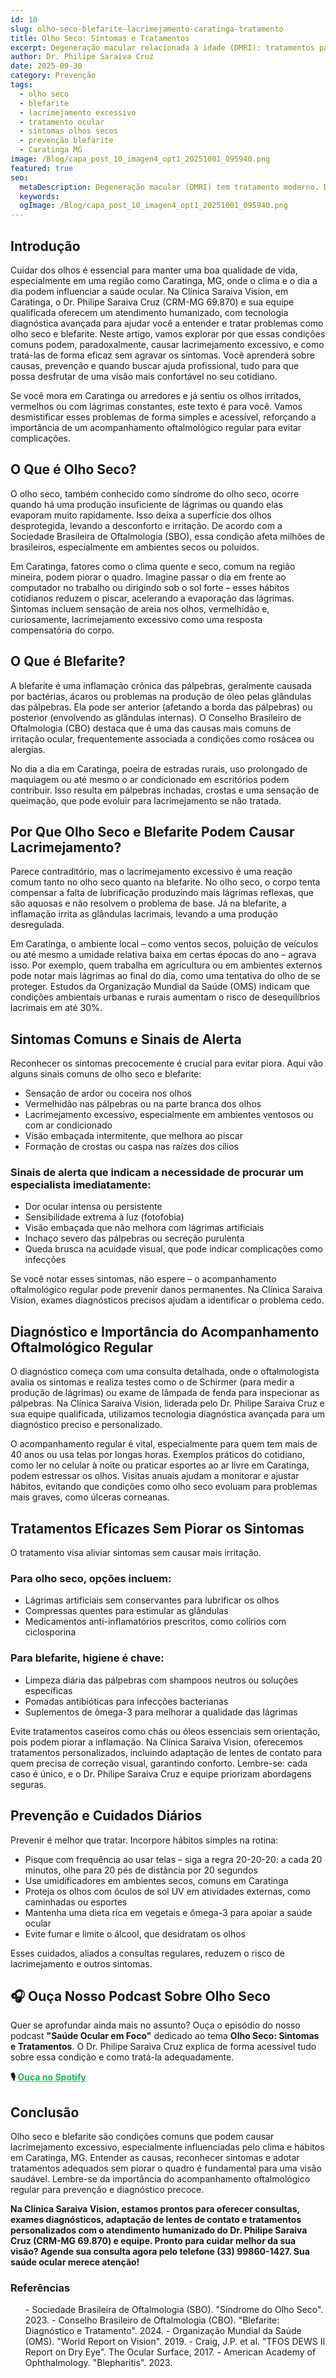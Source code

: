 ```yaml
---
id: 10
slug: olho-seco-blefarite-lacrimejamento-caratinga-tratamento
title: Olho Seco: Sintomas e Tratamentos
excerpt: Degeneração macular relacionada à idade (DMRI): tratamentos para preservar visão central. Dr. Philipe Saraiva em Caratinga, MG.
author: Dr. Philipe Saraiva Cruz
date: 2025-09-30
category: Prevenção
tags:
  - olho seco
  - blefarite
  - lacrimejamento excessivo
  - tratamento ocular
  - sintomas olhos secos
  - prevenção blefarite
  - Caratinga MG
image: /Blog/capa_post_10_imagen4_opt1_20251001_095940.png
featured: true
seo:
  metaDescription: Degeneração macular (DMRI) tem tratamento moderno. Dr. Philipe Saraiva oferece terapias avançadas em Caratinga, MG. Preserve visão central!
  keywords: 
  ogImage: /Blog/capa_post_10_imagen4_opt1_20251001_095940.png
---
```


## Introdução

Cuidar dos olhos é essencial para manter uma boa qualidade de vida, especialmente em uma região como Caratinga, MG, onde o clima e o dia a dia podem influenciar a saúde ocular. Na Clínica Saraiva Vision, em Caratinga, o Dr. Philipe Saraiva Cruz (CRM-MG 69.870) e sua equipe qualificada oferecem um atendimento humanizado, com tecnologia diagnóstica avançada para ajudar você a entender e tratar problemas como olho seco e blefarite. Neste artigo, vamos explorar por que essas condições comuns podem, paradoxalmente, causar lacrimejamento excessivo, e como tratá-las de forma eficaz sem agravar os sintomas. Você aprenderá sobre causas, prevenção e quando buscar ajuda profissional, tudo para que possa desfrutar de uma visão mais confortável no seu cotidiano.

Se você mora em Caratinga ou arredores e já sentiu os olhos irritados, vermelhos ou com lágrimas constantes, este texto é para você. Vamos desmistificar esses problemas de forma simples e acessível, reforçando a importância de um acompanhamento oftalmológico regular para evitar complicações.

## O Que é Olho Seco?

O olho seco, também conhecido como síndrome do olho seco, ocorre quando há uma produção insuficiente de lágrimas ou quando elas evaporam muito rapidamente. Isso deixa a superfície dos olhos desprotegida, levando a desconforto e irritação. De acordo com a Sociedade Brasileira de Oftalmologia (SBO), essa condição afeta milhões de brasileiros, especialmente em ambientes secos ou poluídos.

Em Caratinga, fatores como o clima quente e seco, comum na região mineira, podem piorar o quadro. Imagine passar o dia em frente ao computador no trabalho ou dirigindo sob o sol forte – esses hábitos cotidianos reduzem o piscar, acelerando a evaporação das lágrimas. Sintomas incluem sensação de areia nos olhos, vermelhidão e, curiosamente, lacrimejamento excessivo como uma resposta compensatória do corpo.

## O Que é Blefarite?

A blefarite é uma inflamação crônica das pálpebras, geralmente causada por bactérias, ácaros ou problemas na produção de óleo pelas glândulas das pálpebras. Ela pode ser anterior (afetando a borda das pálpebras) ou posterior (envolvendo as glândulas internas). O Conselho Brasileiro de Oftalmologia (CBO) destaca que é uma das causas mais comuns de irritação ocular, frequentemente associada a condições como rosácea ou alergias.

No dia a dia em Caratinga, poeira de estradas rurais, uso prolongado de maquiagem ou até mesmo o ar condicionado em escritórios podem contribuir. Isso resulta em pálpebras inchadas, crostas e uma sensação de queimação, que pode evoluir para lacrimejamento se não tratada.

## Por Que Olho Seco e Blefarite Podem Causar Lacrimejamento?

Parece contraditório, mas o lacrimejamento excessivo é uma reação comum tanto no olho seco quanto na blefarite. No olho seco, o corpo tenta compensar a falta de lubrificação produzindo mais lágrimas reflexas, que são aquosas e não resolvem o problema de base. Já na blefarite, a inflamação irrita as glândulas lacrimais, levando a uma produção desregulada.

Em Caratinga, o ambiente local – como ventos secos, poluição de veículos ou até mesmo a umidade relativa baixa em certas épocas do ano – agrava isso. Por exemplo, quem trabalha em agricultura ou em ambientes externos pode notar mais lágrimas ao final do dia, como uma tentativa do olho de se proteger. Estudos da Organização Mundial da Saúde (OMS) indicam que condições ambientais urbanas e rurais aumentam o risco de desequilíbrios lacrimais em até 30%.

## Sintomas Comuns e Sinais de Alerta

Reconhecer os sintomas precocemente é crucial para evitar piora. Aqui vão alguns sinais comuns de olho seco e blefarite:

  - Sensação de ardor ou coceira nos olhos
  - Vermelhidão nas pálpebras ou na parte branca dos olhos
  - Lacrimejamento excessivo, especialmente em ambientes ventosos ou com ar condicionado
  - Visão embaçada intermitente, que melhora ao piscar
  - Formação de crostas ou caspa nas raízes dos cílios

### Sinais de alerta que indicam a necessidade de procurar um especialista imediatamente:

  - Dor ocular intensa ou persistente
  - Sensibilidade extrema à luz (fotofobia)
  - Visão embaçada que não melhora com lágrimas artificiais
  - Inchaço severo das pálpebras ou secreção purulenta
  - Queda brusca na acuidade visual, que pode indicar complicações como infecções

Se você notar esses sintomas, não espere – o acompanhamento oftalmológico regular pode prevenir danos permanentes. Na Clínica Saraiva Vision, exames diagnósticos precisos ajudam a identificar o problema cedo.

## Diagnóstico e Importância do Acompanhamento Oftalmológico Regular

O diagnóstico começa com uma consulta detalhada, onde o oftalmologista avalia os sintomas e realiza testes como o de Schirmer (para medir a produção de lágrimas) ou exame de lâmpada de fenda para inspecionar as pálpebras. Na Clínica Saraiva Vision, liderada pelo Dr. Philipe Saraiva Cruz e sua equipe qualificada, utilizamos tecnologia diagnóstica avançada para um diagnóstico preciso e personalizado.

O acompanhamento regular é vital, especialmente para quem tem mais de 40 anos ou usa telas por longas horas. Exemplos práticos do cotidiano, como ler no celular à noite ou praticar esportes ao ar livre em Caratinga, podem estressar os olhos. Visitas anuais ajudam a monitorar e ajustar hábitos, evitando que condições como olho seco evoluam para problemas mais graves, como úlceras corneanas.

## Tratamentos Eficazes Sem Piorar os Sintomas

O tratamento visa aliviar sintomas sem causar mais irritação.

### Para olho seco, opções incluem:

  - Lágrimas artificiais sem conservantes para lubrificar os olhos
  - Compressas quentes para estimular as glândulas
  - Medicamentos anti-inflamatórios prescritos, como colírios com ciclosporina

### Para blefarite, higiene é chave:

  - Limpeza diária das pálpebras com shampoos neutros ou soluções específicas
  - Pomadas antibióticas para infecções bacterianas
  - Suplementos de ômega-3 para melhorar a qualidade das lágrimas

Evite tratamentos caseiros como chás ou óleos essenciais sem orientação, pois podem piorar a inflamação. Na Clínica Saraiva Vision, oferecemos tratamentos personalizados, incluindo adaptação de lentes de contato para quem precisa de correção visual, garantindo conforto. Lembre-se: cada caso é único, e o Dr. Philipe Saraiva Cruz e equipe priorizam abordagens seguras.

## Prevenção e Cuidados Diários

Prevenir é melhor que tratar. Incorpore hábitos simples na rotina:

  - Pisque com frequência ao usar telas – siga a regra 20-20-20: a cada 20 minutos, olhe para 20 pés de distância por 20 segundos
  - Use umidificadores em ambientes secos, comuns em Caratinga
  - Proteja os olhos com óculos de sol UV em atividades externas, como caminhadas ou esportes
  - Mantenha uma dieta rica em vegetais e ômega-3 para apoiar a saúde ocular
  - Evite fumar e limite o álcool, que desidratam os olhos

Esses cuidados, aliados a consultas regulares, reduzem o risco de lacrimejamento e outros sintomas.

## 🎧 Ouça Nosso Podcast Sobre Olho Seco

Quer se aprofundar ainda mais no assunto? Ouça o episódio do nosso podcast **"Saúde Ocular em Foco"** dedicado ao tema **Olho Seco: Sintomas e Tratamentos**. O Dr. Philipe Saraiva Cruz explica de forma acessível tudo sobre essa condição e como tratá-la adequadamente.

**🎙️ <a href="https://open.spotify.com/show/6sHIG7HbhF1w5O63CTtxwV" target="_blank" rel="noopener noreferrer" style="color: #1DB954; text-decoration: underline;">Ouça no Spotify</a>**

## Conclusão

Olho seco e blefarite são condições comuns que podem causar lacrimejamento excessivo, especialmente influenciadas pelo clima e hábitos em Caratinga, MG. Entender as causas, reconhecer sintomas e adotar tratamentos adequados sem piorar o quadro é fundamental para uma visão saudável. Lembre-se da importância do acompanhamento oftalmológico regular para prevenção e diagnóstico precoce.

**Na Clínica Saraiva Vision, estamos prontos para oferecer consultas, exames diagnósticos, adaptação de lentes de contato e tratamentos personalizados com o atendimento humanizado do Dr. Philipe Saraiva Cruz (CRM-MG 69.870) e equipe. Pronto para cuidar melhor da sua visão? Agende sua consulta agora pelo telefone (33) 99860-1427. Sua saúde ocular merece atenção!**

### Referências

<ol>
  - Sociedade Brasileira de Oftalmologia (SBO). "Síndrome do Olho Seco". 2023.
  - Conselho Brasileiro de Oftalmologia (CBO). "Blefarite: Diagnóstico e Tratamento". 2024.
  - Organização Mundial da Saúde (OMS). "World Report on Vision". 2019.
  - Craig, J.P. et al. "TFOS DEWS II Report on Dry Eye". The Ocular Surface, 2017.
  - American Academy of Ophthalmology. "Blepharitis". 2023.
</ol>